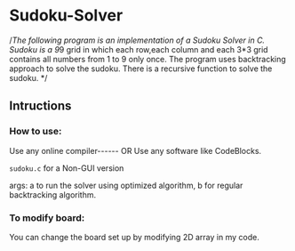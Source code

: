 # Sudoku-Solver

/*The following program is an implementation of a Sudoku Solver in C.
Sudoku is a 9*9 grid in which each row,each column and each 3*3 grid contains all numbers from 1 to 9 only once.
The program uses backtracking approach to solve the sudoku. There is a recursive function to solve the sudoku.
*/

## Intructions

### How to use:
Use any online compiler------
                                     OR
Use any software like CodeBlocks.

```sudoku.c``` for a Non-GUI version

args: a to run the solver using optimized algorithm, b for regular backtracking algorithm.
### To modify board:
You can change the board set up by modifying 2D array in my code. 



